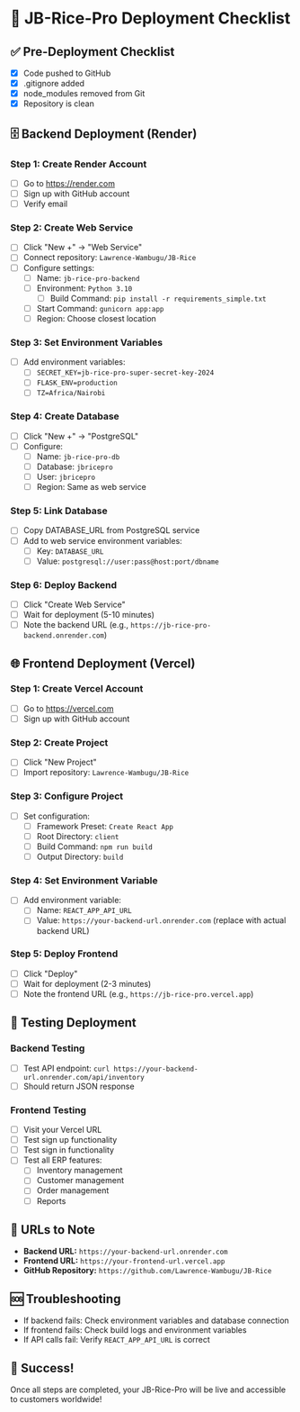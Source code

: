 # 🚀 JB-Rice-Pro Deployment Checklist

## ✅ Pre-Deployment Checklist
- [x] Code pushed to GitHub
- [x] .gitignore added
- [x] node_modules removed from Git
- [x] Repository is clean

## 🗄️ Backend Deployment (Render)

### Step 1: Create Render Account
- [ ] Go to https://render.com
- [ ] Sign up with GitHub account
- [ ] Verify email

### Step 2: Create Web Service
- [ ] Click "New +" → "Web Service"
- [ ] Connect repository: `Lawrence-Wambugu/JB-Rice`
- [ ] Configure settings:
  - [ ] Name: `jb-rice-pro-backend`
  - [ ] Environment: `Python 3.10`
      - [ ] Build Command: `pip install -r requirements_simple.txt`
  - [ ] Start Command: `gunicorn app:app`
  - [ ] Region: Choose closest location

### Step 3: Set Environment Variables
- [ ] Add environment variables:
  - [ ] `SECRET_KEY=jb-rice-pro-super-secret-key-2024`
  - [ ] `FLASK_ENV=production`
  - [ ] `TZ=Africa/Nairobi`

### Step 4: Create Database
- [ ] Click "New +" → "PostgreSQL"
- [ ] Configure:
  - [ ] Name: `jb-rice-pro-db`
  - [ ] Database: `jbricepro`
  - [ ] User: `jbricepro`
  - [ ] Region: Same as web service

### Step 5: Link Database
- [ ] Copy DATABASE_URL from PostgreSQL service
- [ ] Add to web service environment variables:
  - [ ] Key: `DATABASE_URL`
  - [ ] Value: `postgresql://user:pass@host:port/dbname`

### Step 6: Deploy Backend
- [ ] Click "Create Web Service"
- [ ] Wait for deployment (5-10 minutes)
- [ ] Note the backend URL (e.g., `https://jb-rice-pro-backend.onrender.com`)

## 🌐 Frontend Deployment (Vercel)

### Step 1: Create Vercel Account
- [ ] Go to https://vercel.com
- [ ] Sign up with GitHub account

### Step 2: Create Project
- [ ] Click "New Project"
- [ ] Import repository: `Lawrence-Wambugu/JB-Rice`

### Step 3: Configure Project
- [ ] Set configuration:
  - [ ] Framework Preset: `Create React App`
  - [ ] Root Directory: `client`
  - [ ] Build Command: `npm run build`
  - [ ] Output Directory: `build`

### Step 4: Set Environment Variable
- [ ] Add environment variable:
  - [ ] Name: `REACT_APP_API_URL`
  - [ ] Value: `https://your-backend-url.onrender.com` (replace with actual backend URL)

### Step 5: Deploy Frontend
- [ ] Click "Deploy"
- [ ] Wait for deployment (2-3 minutes)
- [ ] Note the frontend URL (e.g., `https://jb-rice-pro.vercel.app`)

## 🧪 Testing Deployment

### Backend Testing
- [ ] Test API endpoint: `curl https://your-backend-url.onrender.com/api/inventory`
- [ ] Should return JSON response

### Frontend Testing
- [ ] Visit your Vercel URL
- [ ] Test sign up functionality
- [ ] Test sign in functionality
- [ ] Test all ERP features:
  - [ ] Inventory management
  - [ ] Customer management
  - [ ] Order management
  - [ ] Reports

## 📝 URLs to Note
- **Backend URL:** `https://your-backend-url.onrender.com`
- **Frontend URL:** `https://your-frontend-url.vercel.app`
- **GitHub Repository:** `https://github.com/Lawrence-Wambugu/JB-Rice`

## 🆘 Troubleshooting
- If backend fails: Check environment variables and database connection
- If frontend fails: Check build logs and environment variables
- If API calls fail: Verify `REACT_APP_API_URL` is correct

## 🎉 Success!
Once all steps are completed, your JB-Rice-Pro will be live and accessible to customers worldwide! 